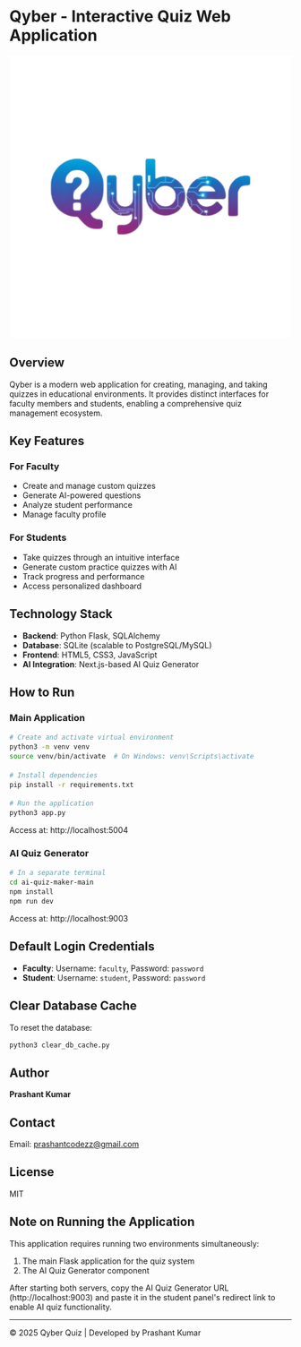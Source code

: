 # Qyber - Interactive Quiz Web Application

![Qyber Logo](qyber.png)

## Overview

Qyber is a modern web application for creating, managing, and taking quizzes in educational environments. It provides distinct interfaces for faculty members and students, enabling a comprehensive quiz management ecosystem.

## Key Features

### For Faculty
- Create and manage custom quizzes
- Generate AI-powered questions
- Analyze student performance
- Manage faculty profile

### For Students
- Take quizzes through an intuitive interface
- Generate custom practice quizzes with AI
- Track progress and performance
- Access personalized dashboard

## Technology Stack

- **Backend**: Python Flask, SQLAlchemy
- **Database**: SQLite (scalable to PostgreSQL/MySQL)
- **Frontend**: HTML5, CSS3, JavaScript
- **AI Integration**: Next.js-based AI Quiz Generator

## How to Run

### Main Application
```bash
# Create and activate virtual environment
python3 -m venv venv
source venv/bin/activate  # On Windows: venv\Scripts\activate

# Install dependencies
pip install -r requirements.txt

# Run the application
python3 app.py
```
Access at: http://localhost:5004

### AI Quiz Generator
```bash
# In a separate terminal
cd ai-quiz-maker-main
npm install
npm run dev
```
Access at: http://localhost:9003

## Default Login Credentials

- **Faculty**: Username: `faculty`, Password: `password`
- **Student**: Username: `student`, Password: `password`

## Clear Database Cache

To reset the database:
```bash
python3 clear_db_cache.py
```

## Author

**Prashant Kumar**

## Contact

Email: prashantcodezz@gmail.com

## License

MIT

## Note on Running the Application

This application requires running two environments simultaneously:
1. The main Flask application for the quiz system
2. The AI Quiz Generator component

After starting both servers, copy the AI Quiz Generator URL (http://localhost:9003) and paste it in the student panel's redirect link to enable AI quiz functionality.

---

© 2025 Qyber Quiz | Developed by Prashant Kumar